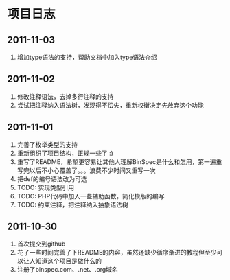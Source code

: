 项目日志
==========

2011-11-03
----------
1. 增加type语法的支持，帮助文档中加入type语法介绍

2011-11-02
----------
1. 修改注释语法，去掉多行注释的支持
2. 尝试把注释纳入语法树，发现得不偿失，重新权衡决定先放弃这个功能

2011-11-01
----------
1. 完善了枚举类型的支持
2. 重新组织了项目结构，正规一些了 :)
3. 重写了README，希望更容易让其他人理解BinSpec是什么和怎用，第一遍重写完以后不小心覆盖了。。。浪费不少时间又重写一次
4. 把def的编号语法改为可选
5. TODO: 实现类型引用
6. TODO: PHP代码中加入一些辅助函数，简化模版的编写
7. TODO: 约束注释，把注释纳入抽象语法树

2011-10-30
----------
1. 首次提交到github
2. 花了一些时间完善了下README的内容，虽然还缺少循序渐进的教程但至少可以让人知道这个项目是做什么的
3. 注册了binspec.com、.net、.org域名
